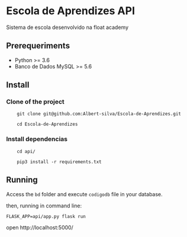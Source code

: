 # Escola de Aprendizes API

Sistema de escola desenvolvido na float academy


## Prerequeriments

- Python >= 3.6
- Banco de Dados MySQL >= 5.6

## Install

### Clone of the project
```
    git clone git@github.com:Albert-silva/Escola-de-Aprendizes.git

```
```
    cd Escola-de-Aprendizes
```

### Install dependencias

```
    cd api/

```
```
    pip3 install -r requirements.txt

```
## Running

Access the `bd` folder and execute `codigodb` file in your database.

then, running in command line:

```
FLASK_APP=api/app.py flask run
```

open http://localhost:5000/